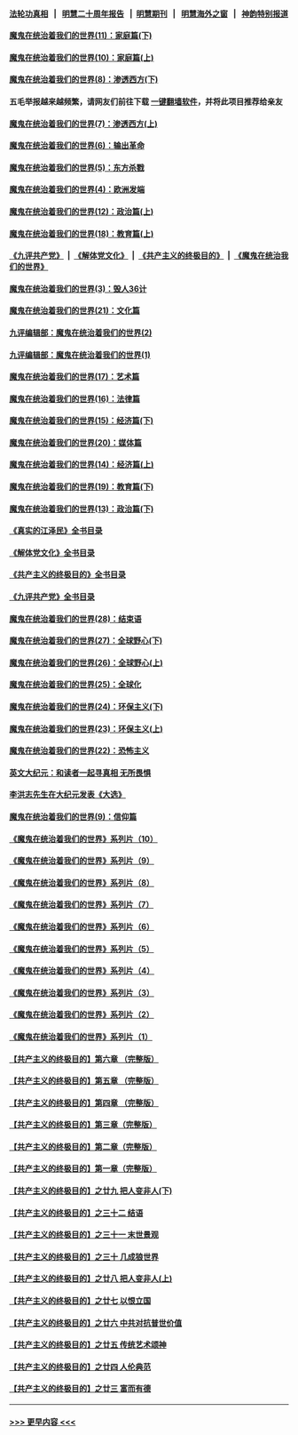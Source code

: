#### [法轮功真相](https://github.com/gfw-breaker/truth/blob/master/README.md?t=0) &nbsp;&nbsp;|&nbsp;&nbsp; [明慧二十周年报告](https://github.com/gfw-breaker/mh-reports/blob/master/README.md?t=0) &nbsp;&nbsp;|&nbsp;&nbsp;[明慧期刊](https://github.com/gfw-breaker/mh-qikan) &nbsp;&nbsp;|&nbsp;&nbsp; [明慧海外之窗](https://github.com/gfw-breaker/mh-news/blob/master/README.md?t=0) &nbsp;&nbsp;|&nbsp;&nbsp; [神韵特别报道](https://github.com/gfw-breaker/mh-news/blob/master/shenyun.md?t=0)
#### [魔鬼在统治着我们的世界(11)：家庭篇(下)](../pages/nsc422/n10440961.md?t=11300201) 
#### [魔鬼在统治着我们的世界(10)：家庭篇(上)](../pages/nsc422/n10435448.md?t=11300201) 
#### [魔鬼在统治着我们的世界(8)：渗透西方(下)](../pages/nsc422/n10429603.md?t=11300201) 
#### 五毛举报越来越频繁，请网友们前往下载 [一键翻墙软件](https://github.com/gfw-breaker/ssr-accounts)，并将此项目推荐给亲友
#### [魔鬼在统治着我们的世界(7)：渗透西方(上)](../pages/nsc422/n10426013.md?t=11300201) 
#### [魔鬼在统治着我们的世界(6)：输出革命](../pages/nsc422/n10421536.md?t=11300201) 
#### [魔鬼在统治着我们的世界(5)：东方杀戮](../pages/nsc422/n10417707.md?t=11300201) 
#### [魔鬼在统治着我们的世界(4)：欧洲发端](../pages/nsc422/n10414890.md?t=11300201) 
#### [魔鬼在统治着我们的世界(12)：政治篇(上)](../pages/nsc422/n10444576.md?t=11300201) 
#### [魔鬼在统治着我们的世界(18)：教育篇(上)](../pages/nsc422/n10526970.md?t=11300201) 
#### [《九评共产党》](https://github.com/begood0513/9ping.md/blob/master/README.md) &nbsp;|&nbsp; [《解体党文化》](../../../../jtdwh.md/blob/master/README.md)  &nbsp;|&nbsp; [《共产主义的终极目的》](../../../../gczydzjmd.md/blob/master/README.md) &nbsp;|&nbsp; [《魔鬼在统治我们的世界》](../../../../mgztzwmdsj.md/blob/master/README.md) 
#### [魔鬼在统治着我们的世界(3)：毁人36计](../pages/nsc422/n10411583.md?t=11300201) 
#### [魔鬼在统治着我们的世界(21)：文化篇](../pages/nsc422/n10597706.md?t=11300201) 
#### [九评编辑部：魔鬼在统治着我们的世界(2)](../pages/nsc422/n10410036.md?t=11300201) 
#### [九评编辑部：魔鬼在统治着我们的世界(1)](../pages/nsc422/n10406825.md?t=11300201) 
#### [魔鬼在统治着我们的世界(17)：艺术篇](../pages/nsc422/n10499093.md?t=11300201) 
#### [魔鬼在统治着我们的世界(16)：法律篇](../pages/nsc422/n10485969.md?t=11300201) 
#### [魔鬼在统治着我们的世界(15)：经济篇(下)](../pages/nsc422/n10469975.md?t=11300201) 
#### [魔鬼在统治着我们的世界(20)：媒体篇](../pages/nsc422/n10586579.md?t=11300201) 
#### [魔鬼在统治着我们的世界(14)：经济篇(上)](../pages/nsc422/n10457370.md?t=11300201) 
#### [魔鬼在统治着我们的世界(19)：教育篇(下)](../pages/nsc422/n10564808.md?t=11300201) 
#### [魔鬼在统治着我们的世界(13)：政治篇(下)](../pages/nsc422/n10448270.md?t=11300201) 
#### [《真实的江泽民》全书目录](../pages/nsc422/n13721399.md?t=11300201) 
#### [《解体党文化》全书目录](../pages/nsc422/n13721157.md?t=11300201) 
#### [《共产主义的终极目的》全书目录](../pages/nsc422/n13721048.md?t=11300201) 
#### [《九评共产党》全书目录](../pages/nsc422/n13708085.md?t=11300201) 
#### [魔鬼在统治着我们的世界(28)：结束语](../pages/nsc422/n10936246.md?t=11300201) 
#### [魔鬼在统治着我们的世界(27)：全球野心(下)](../pages/nsc422/n10928319.md?t=11300201) 
#### [魔鬼在统治着我们的世界(26)：全球野心(上)](../pages/nsc422/n10900318.md?t=11300201) 
#### [魔鬼在统治着我们的世界(25)：全球化](../pages/nsc422/n10788205.md?t=11300201) 
#### [魔鬼在统治着我们的世界(24)：环保主义(下)](../pages/nsc422/n10695307.md?t=11300201) 
#### [魔鬼在统治着我们的世界(23)：环保主义(上)](../pages/nsc422/n10688613.md?t=11300201) 
#### [魔鬼在统治着我们的世界(22)：恐怖主义](../pages/nsc422/n10614727.md?t=11300201) 
#### [英文大纪元：和读者一起寻真相 无所畏惧](../pages/nsc422/n12542027.md?t=11300201) 
#### [李洪志先生在大纪元发表《大选》](../pages/nsc422/n12534746.md?t=11300201) 
#### [魔鬼在统治着我们的世界(9)：信仰篇](../pages/nsc422/n10432159.md?t=11300201) 
#### [《魔鬼在统治着我们的世界》系列片（10）](../pages/nsc422/n12292670.md?t=11300201) 
#### [《魔鬼在统治着我们的世界》系列片（9）](../pages/nsc422/n12290859.md?t=11300201) 
#### [《魔鬼在统治着我们的世界》系列片（8）](../pages/nsc422/n12287445.md?t=11300201) 
#### [《魔鬼在统治着我们的世界》系列片（7）](../pages/nsc422/n12283425.md?t=11300201) 
#### [《魔鬼在统治着我们的世界》系列片（6）](../pages/nsc422/n12282314.md?t=11300201) 
#### [《魔鬼在统治着我们的世界》系列片（5）](../pages/nsc422/n12281419.md?t=11300201) 
#### [《魔鬼在统治着我们的世界》系列片（4）](../pages/nsc422/n12274024.md?t=11300201) 
#### [《魔鬼在统治着我们的世界》系列片（3）](../pages/nsc422/n12271322.md?t=11300201) 
#### [《魔鬼在统治着我们的世界》系列片（2）](../pages/nsc422/n12269049.md?t=11300201) 
#### [《魔鬼在统治着我们的世界》系列片（1）](../pages/nsc422/n12267575.md?t=11300201) 
#### [【共产主义的终极目的】第六章 （完整版）](../pages/nsc422/n11428913.md?t=11300201) 
#### [【共产主义的终极目的】第五章 （完整版）](../pages/nsc422/n11428912.md?t=11300201) 
#### [【共产主义的终极目的】第四章 （完整版）](../pages/nsc422/n11428907.md?t=11300201) 
#### [【共产主义的终极目的】第三章（完整版）](../pages/nsc422/n11428848.md?t=11300201) 
#### [【共产主义的终极目的】第二章（完整版）](../pages/nsc422/n11428831.md?t=11300201) 
#### [【共产主义的终极目的】第一章（完整版）](../pages/nsc422/n11417651.md?t=11300201) 
#### [【共产主义的终极目的】之廿九 把人变非人(下)](../pages/nsc422/n11344140.md?t=11300201) 
#### [【共产主义的终极目的】之三十二 结语](../pages/nsc422/n11360535.md?t=11300201) 
#### [【共产主义的终极目的】之三十一 末世景观](../pages/nsc422/n11351129.md?t=11300201) 
#### [【共产主义的终极目的】之三十 几成狼世界](../pages/nsc422/n11348280.md?t=11300201) 
#### [【共产主义的终极目的】之廿八 把人变非人(上)](../pages/nsc422/n11340492.md?t=11300201) 
#### [【共产主义的终极目的】之廿七 以恨立国](../pages/nsc422/n11336944.md?t=11300201) 
#### [【共产主义的终极目的】之廿六 中共对抗普世价值](../pages/nsc422/n11324785.md?t=11300201) 
#### [【共产主义的终极目的】之廿五 传统艺术颂神](../pages/nsc422/n11296396.md?t=11300201) 
#### [【共产主义的终极目的】之廿四 人伦典范](../pages/nsc422/n11296397.md?t=11300201) 
#### [【共产主义的终极目的】之廿三 富而有德](../pages/nsc422/n11283598.md?t=11300201) 

----
#### [ >>> 更早内容 <<< ](../indexes/nsc422-earlier.md)
